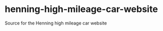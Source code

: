 henning-high-mileage-car-website
================================

Source for the Henning high mileage car website